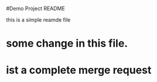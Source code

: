 #Demo Project README

this is a simple reamde file

# some change in this file.
# ist a complete merge request